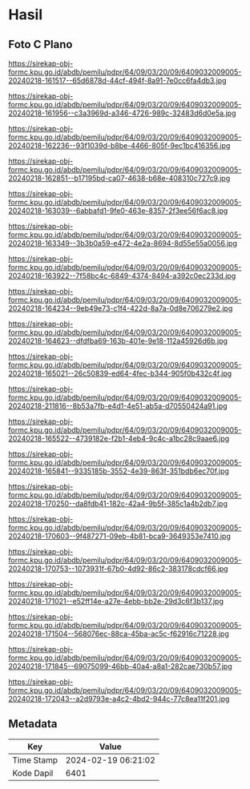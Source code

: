 # Hasil

## Foto C Plano

https://sirekap-obj-formc.kpu.go.id/abdb/pemilu/pdpr/64/09/03/20/09/6409032009005-20240218-161517--65d6878d-44cf-494f-8a91-7e0cc6fa4db3.jpg

https://sirekap-obj-formc.kpu.go.id/abdb/pemilu/pdpr/64/09/03/20/09/6409032009005-20240218-161956--c3a3969d-a346-4726-989c-32483d6d0e5a.jpg

https://sirekap-obj-formc.kpu.go.id/abdb/pemilu/pdpr/64/09/03/20/09/6409032009005-20240218-162236--93f1039d-b8be-4466-805f-9ec1bc416356.jpg

https://sirekap-obj-formc.kpu.go.id/abdb/pemilu/pdpr/64/09/03/20/09/6409032009005-20240218-162851--b17195bd-ca07-4638-b68e-408310c727c9.jpg

https://sirekap-obj-formc.kpu.go.id/abdb/pemilu/pdpr/64/09/03/20/09/6409032009005-20240218-163039--6abbafd1-9fe0-463e-8357-2f3ee56f6ac8.jpg

https://sirekap-obj-formc.kpu.go.id/abdb/pemilu/pdpr/64/09/03/20/09/6409032009005-20240218-163349--3b3b0a59-e472-4e2a-8694-8d55e55a0056.jpg

https://sirekap-obj-formc.kpu.go.id/abdb/pemilu/pdpr/64/09/03/20/09/6409032009005-20240218-163922--7f58bc4c-6849-4374-8494-a392c0ec233d.jpg

https://sirekap-obj-formc.kpu.go.id/abdb/pemilu/pdpr/64/09/03/20/09/6409032009005-20240218-164234--9eb49e73-c1f4-422d-8a7a-0d8e706279e2.jpg

https://sirekap-obj-formc.kpu.go.id/abdb/pemilu/pdpr/64/09/03/20/09/6409032009005-20240218-164623--dfdfba69-163b-401e-9e18-112a45926d6b.jpg

https://sirekap-obj-formc.kpu.go.id/abdb/pemilu/pdpr/64/09/03/20/09/6409032009005-20240218-165021--26c50839-ed64-4fec-b344-905f0b432c4f.jpg

https://sirekap-obj-formc.kpu.go.id/abdb/pemilu/pdpr/64/09/03/20/09/6409032009005-20240218-211816--8b53a7fb-e4d1-4e51-ab5a-d70550424a91.jpg

https://sirekap-obj-formc.kpu.go.id/abdb/pemilu/pdpr/64/09/03/20/09/6409032009005-20240218-165522--4739182e-f2b1-4eb4-9c4c-a1bc28c9aae6.jpg

https://sirekap-obj-formc.kpu.go.id/abdb/pemilu/pdpr/64/09/03/20/09/6409032009005-20240218-165841--9335185b-3552-4e39-863f-351bdb6ec70f.jpg

https://sirekap-obj-formc.kpu.go.id/abdb/pemilu/pdpr/64/09/03/20/09/6409032009005-20240218-170250--da8fdb41-182c-42a4-9b5f-385c1a4b2db7.jpg

https://sirekap-obj-formc.kpu.go.id/abdb/pemilu/pdpr/64/09/03/20/09/6409032009005-20240218-170603--9f487271-09eb-4b81-bca9-3649353e7410.jpg

https://sirekap-obj-formc.kpu.go.id/abdb/pemilu/pdpr/64/09/03/20/09/6409032009005-20240218-170753--1073931f-67b0-4d92-86c2-383178cdcf66.jpg

https://sirekap-obj-formc.kpu.go.id/abdb/pemilu/pdpr/64/09/03/20/09/6409032009005-20240218-171021--e52ff14e-a27e-4ebb-bb2e-29d3c6f3b137.jpg

https://sirekap-obj-formc.kpu.go.id/abdb/pemilu/pdpr/64/09/03/20/09/6409032009005-20240218-171504--568076ec-88ca-45ba-ac5c-f62916c71228.jpg

https://sirekap-obj-formc.kpu.go.id/abdb/pemilu/pdpr/64/09/03/20/09/6409032009005-20240218-171845--69075099-46bb-40a4-a8a1-282cae730b57.jpg

https://sirekap-obj-formc.kpu.go.id/abdb/pemilu/pdpr/64/09/03/20/09/6409032009005-20240218-172043--a2d9793e-a4c2-4bd2-944c-77c8ea11f201.jpg


## Metadata

| Key        | Value               |
| ---------- | ------------------- |
| Time Stamp | 2024-02-19 06:21:02 |
| Kode Dapil | 6401                |



